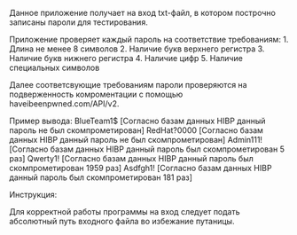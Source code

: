 Данное приложение получает на вход txt-файл, в котором построчно записаны пароли для тестирования.

Приложение проверяет каждый пароль на соответствие требованиям:
    1. Длина не менее 8 символов
    2. Наличие букв верхнего регистра
    3. Наличие букв нижнего регистра
    4. Наличие цифр
    5. Наличие специальных символов

Далее соответсвующие требованиям пароли проверяются на подверженность комроментации с помощью haveibeenpwned.com/API/v2.

Пример вывода:
BlueTeam1$ [Согласно базам данных HIBP данный пароль не был скомпрометирован]
RedHat?0000 [Согласно базам данных HIBP данный пароль не был скомпрометирован]
Admin111! [Согласно базам данных HIBP данный пароль был скомпрометирован 5 раз]
Qwerty1! [Согласно базам данных HIBP данный пароль был скомпрометирован 1959 раз]
Asdfgh1! [Согласно базам данных HIBP данный пароль был скомпрометирован 181 раз]


Инструкция:

Для корректной работы программы на вход следует подать абсолютный путь входного файла во избежание путаницы.